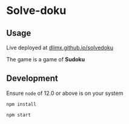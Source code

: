 # Solve-doku

## Usage

Live deployed at [dlimx.github.io/solvedoku](dlimx.github.io/solvedoku)

The game is a game of **Sudoku**

## Development

Ensure `node` of 12.0 or above is on your system

```shell
npm install

npm start
```
